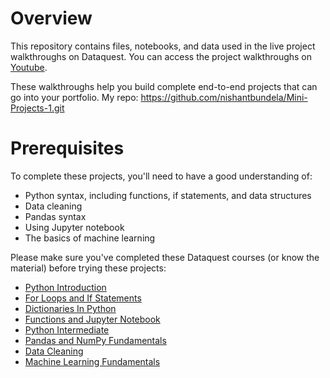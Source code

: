 # Overview

This repository contains files, notebooks, and data used in the live project walkthroughs on Dataquest.  You can access the project walkthroughs on [Youtube](https://www.youtube.com/channel/UC_lePY0Lm0E2-_IkYUWpI5A).

These walkthroughs help you build complete end-to-end projects that can go into your portfolio.
My repo: https://github.com/nishantbundela/Mini-Projects-1.git

# Prerequisites

To complete these projects, you'll need to have a good understanding of:

* Python syntax, including functions, if statements, and data structures
* Data cleaning
* Pandas syntax
* Using Jupyter notebook
* The basics of machine learning

Please make sure you've completed these Dataquest courses (or know the material) before trying these projects:

* [Python Introduction](https://www.dataquest.io/course/introduction-to-python/)
* [For Loops and If Statements](https://www.dataquest.io/course/for-loops-and-conditional-statements-in-python/)
* [Dictionaries In Python](https://www.dataquest.io/course/dictionaries-frequency-tables-and-functions-in-python/)
* [Functions and Jupyter Notebook](https://www.dataquest.io/course/python-functions-and-jupyter-notebook/)
* [Python Intermediate](https://www.dataquest.io/course/python-for-data-science-intermediate/)
* [Pandas and NumPy Fundamentals](https://www.dataquest.io/course/pandas-fundamentals/)
* [Data Cleaning](https://www.dataquest.io/course/python-datacleaning/)
* [Machine Learning Fundamentals](https://www.dataquest.io/course/machine-learning-fundamentals/)
